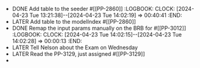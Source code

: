 - DONE Add table to the seeder #[[PP-2860]]
  :LOGBOOK:
  CLOCK: [2024-04-23 Tue 13:21:38]--[2024-04-23 Tue 14:02:19] =>  00:40:41
  :END:
- LATER Add table to the modelIndex #[[PP-2860]]
- DONE Remap the input params manually on the BRB for #[[PP-3012]]
  :LOGBOOK:
  CLOCK: [2024-04-23 Tue 14:02:15]--[2024-04-23 Tue 14:02:28] =>  00:00:13
  :END:
- LATER Tell Nelson about the Exam on Wednesday
- LATER Read the PP-3129, just assigned #[[PP-3129]]
-